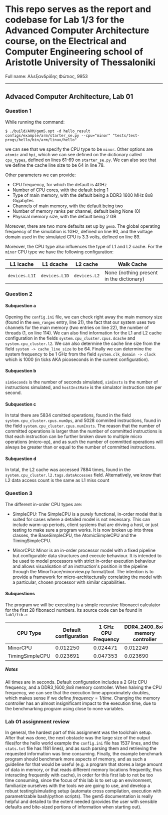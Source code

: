 # This repo serves as the report and codebase for Lab 1/3 for the Advanced Computer Architecture course, on the Electrical and Computer Engineering school of Aristotle University of Thessaloniki

Full name: Αλεξανδρίδης Φώτιος, 9953

---
## Advaced Computer Architecture, Lab 01

### Question 1

While running the command:
```
$ ./build/ARM/gem5.opt -d hello_result configs/example/arm/starter_se.py --cpu="minor" "tests/test-progs/hello/bin/arm/linux/hello"
```
we can see that we specify the CPU type to be `minor`. Other options are `atomic` and `hpi`, which we can see defined on the dictionary called `cpu_types`, defined on lines 61-69 on `starter_se.py`. We can also see that we define the cache line size to be 64 in line 78.

Other parameters we can provide:
- CPU frequency, for which the default is 4GHz 
- Number of CPU cores, with the default being 1
- Type of main memory, with the default being a DDR3 1600 MHz 8x8 Gigabytes
- Channels of main memory, with the default being two
- Number of memory ranks per channel, default being None (0)
- Physical memory size, with the default being 2 GB

Moreover, there are two more defaults set up by `gem5`. The global operating frequency of the simulation is 1GHz, defined on line 90, and the voltage domain used in the simulated CPU is 3.3 volts, defined on line 89.

Moreover, the CPU type also influences the type of L1 and L2 cache. For the `minor` CPU type we have the following configuration:

| L1 icache | L1 dcache | L2 cache | Walk Cache |
| --- | --- | --- | --- | 
| `devices.L1I` | `devices.L1D` | `devices.L2` | None (nothing present in the dictionary) |

### Question 2

#### Subquestion a
Opening the `config.ini` file, we can check right away the main memory size (found in the `mem_ranges` entry, line 21), the fact that our system uses two channels for the main memory (two entries on line 22), the number of threads (1, on line 114). We can also find information for the L1 and L2 cache configuration in the fields `system.cpu_cluster.cpus.dcache` and `system.cpu_cluster.l2`. We can also determine the cache line size from the field `system -> cache_line_size` to be 64.
Finally we can determine the system frequency to be 1 GHz from the field `system.clk_domain -> clock` which is 1000 (in ticks AKA picoseconds in the current configuration).

#### Subquestion b
`simSeconds` is the number of seconds simulated, `simInsts` is the number of instructions simulated, and `hostInstRate` is the simulator instruction rate per second.

#### Subquestion c
In total there are 5834 comitted operations, found in the field `system.cpu_cluster.cpus.numOps`, and 5028 commited instructions, found in the field `system.cpu_cluster.cpus.numInsts`. The reason that the number of committed operations is larger than the number of committed instructions is that each instruction can be further broken down to multiple micro operations (micro-op), and as such the number of committed operations will always be greater than or equal to the number of
committed instructions.

#### Subquestion d
In total, the L2 cache was accessed 7884 times, found in the `system.cpu_cluster.l2.tags.dataAccesses` field. Alternatively, we know that 
L2 data access count is the same as L1 miss count

### Question 3

The different in-order CPU types are:

- SimpleCPU: The SimpleCPU is a purely functional, in-order model that is suited for cases where a detailed model is not necessary. This can include warm-up periods, client systems that are driving a host, or just testing to make sure a program works. It is now broken up into three classes, the BaseSimpleCPU, the AtomicSimpleCPU and the TimingSimpleCPU.

- MinorCPU: Minor is an in-order processor model with a fixed pipeline but configurable data structures and execute behaviour. It is intended to be used to model processors with strict in-order execution behaviour and allows visualisation of an instruction's position in the pipeline through the MinorTrace/minorview.py format/tool. The intention is to provide a framework for micro-architecturally correlating the model with a particular, chosen processor with similar capabilities.

#### Subquestions

The program we will be executing is a simple recursive fibonacci calculator for the first 28 fibonacci numbers. Its source code can be found in `lab1/fib.c`

| CPU Type | Default configuration | 1 GHz CPU Frequency | DDR4\_2400\_8x8 memory controller | 
| --- | --- | --- | --- |
| MinorCPU | 0.012250 | 0.024471 | 0.012249 |
| TimingSimpleCPU | 0.023691 | 0.047353 | 0.023690 |

##### Notes 
All times are in seconds. Default configuration includes a 2 GHz CPU frequency, and a DDR3\_1600\_8x8 memory controller. When halving the CPU frequency, we can see that the execution time approximately doubles, which makes sense if we define $frequency = 1 / time$. Changing the memory controller has an almost insignificant impact to the execution time, due to the benchmarking program using close to none variables.


### Lab 01 assignment review

In general, the hardest part of this assignment was the toolchain setup. After that was done, the next obstacle was the large size of the output files(for the hello world example the `config.ini` file has 1537 lines, and the `stats.txt` file has 1181 lines), and as such parsing them and retrieving the requested information was time consuming. Finally, the example benchmark program should benchmark more aspects of memory, and as such a guideline for that would be useful (e.g. a program
that stores a large amount of data in memory, or that reads different memory locations frequently, thus interacting frequently with cache), in order for this first lab to not be too time consuming, since the focus of this lab is to set up an environment, familiarize ourselves with the tools we are going to use, and develop a robust testing/simulating setup (automate cross compilation, execution with parametrizable bash/python scripts). The gem5 documentation is really helpful and
detailed to the extent needed (provides the user with sensible defaults and bite-sized portions of information when starting out). 

